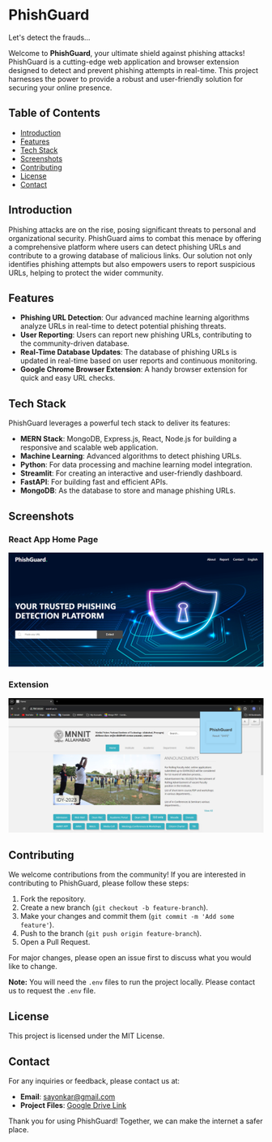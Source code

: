 # PhishGuard

Let's detect the frauds...

Welcome to **PhishGuard**, your ultimate shield against phishing attacks! PhishGuard is a cutting-edge web application and browser extension designed to detect and prevent phishing attempts in real-time. This project harnesses the power to provide a robust and user-friendly solution for securing your online presence.

## Table of Contents

- [Introduction](#introduction)
- [Features](#features)
- [Tech Stack](#tech-stack)
- [Screenshots](#screenshots)
- [Contributing](#contributing)
- [License](#license)
- [Contact](#contact)

## Introduction

Phishing attacks are on the rise, posing significant threats to personal and organizational security. PhishGuard aims to combat this menace by offering a comprehensive platform where users can detect phishing URLs and contribute to a growing database of malicious links. Our solution not only identifies phishing attempts but also empowers users to report suspicious URLs, helping to protect the wider community.

## Features

- **Phishing URL Detection**: Our advanced machine learning algorithms analyze URLs in real-time to detect potential phishing threats.
- **User Reporting**: Users can report new phishing URLs, contributing to the community-driven database.
- **Real-Time Database Updates**: The database of phishing URLs is updated in real-time based on user reports and continuous monitoring.
- **Google Chrome Browser Extension**: A handy browser extension for quick and easy URL checks.

## Tech Stack

PhishGuard leverages a powerful tech stack to deliver its features:

- **MERN Stack**: MongoDB, Express.js, React, Node.js for building a responsive and scalable web application.
- **Machine Learning**: Advanced algorithms to detect phishing URLs.
- **Python**: For data processing and machine learning model integration.
- **Streamlit**: For creating an interactive and user-friendly dashboard.
- **FastAPI**: For building fast and efficient APIs.
- **MongoDB**: As the database to store and manage phishing URLs.

## Screenshots

### React App Home Page
![Home Page](Screenshots/Home.png)

### Extension
![Google Chrome Browser Extension](Screenshots/Extension.png)

## Contributing

We welcome contributions from the community! If you are interested in contributing to PhishGuard, please follow these steps:

1. Fork the repository.
2. Create a new branch (`git checkout -b feature-branch`).
3. Make your changes and commit them (`git commit -m 'Add some feature'`).
4. Push to the branch (`git push origin feature-branch`).
5. Open a Pull Request.

For major changes, please open an issue first to discuss what you would like to change.

**Note:** You will need the `.env` files to run the project locally. Please contact us to request the `.env` file.

## License

This project is licensed under the MIT License.

## Contact

For any inquiries or feedback, please contact us at:

- **Email**: sayonkar@gmail.com
- **Project Files**: [Google Drive Link](https://drive.google.com/drive/folders/1IIGDxj_7mj8srbB3Obm-wFnROjSao63X?usp=sharing)

Thank you for using PhishGuard! Together, we can make the internet a safer place.

